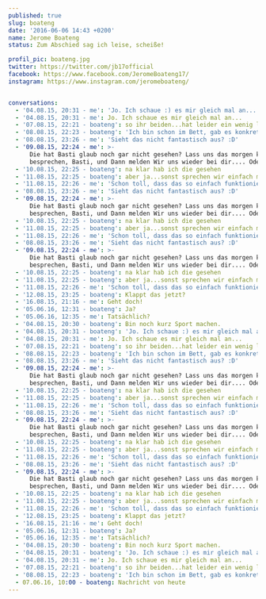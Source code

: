 ```yaml
---
published: true
slug: boateng
date: '2016-06-06 14:43 +0200'
name: Jerome Boateng
status: Zum Abschied sag ich leise, scheiße!

profil_pic: boateng.jpg
twitter: https://twitter.com/jb17official
facebook: https://www.facebook.com/JeromeBoateng17/
instagram: https://www.instagram.com/jeromeboateng/


conversations:
  - '04.08.15, 20:31 - me': 'Jo. Ich schaue :) es mir gleich mal an...'
  - '04.08.15, 20:31 - me': Jo. Ich schaue es mir gleich mal an...
  - '07.08.15, 22:21 - boateng': so ihr beiden...hat leider ein wenig länger gedauert...habt ihr noch zeit?
  - '08.08.15, 22:23 - ‪boateng': 'Ich bin schon im Bett, gab es konkrete Fragen zu der Mail?'
  - '08.08.15, 23:26 - me': 'Sieht das nicht fantastisch aus? :D'
  - '09.08.15, 22:24 - me': >-
      Die hat Basti glaub noch gar nicht gesehen? Lass uns das morgen kurz
      besprechen, Basti, und Dann melden Wir uns wieder bei dir.... Oder?
  - '10.08.15, 22:25 - boateng': na klar hab ich die gesehen
  - '11.08.15, 22:25 - boateng': aber ja...sonst sprechen wir einfach morgen
  - '11.08.15, 22:26 - me': 'Schon toll, dass das so einfach funktioniert hat.'
  - '08.08.15, 23:26 - me': 'Sieht das nicht fantastisch aus? :D'
  - '09.08.15, 22:24 - me': >-
      Die hat Basti glaub noch gar nicht gesehen? Lass uns das morgen kurz
      besprechen, Basti, und Dann melden Wir uns wieder bei dir.... Oder?
  - '10.08.15, 22:25 - boateng': na klar hab ich die gesehen
  - '11.08.15, 22:25 - boateng': aber ja...sonst sprechen wir einfach morgen
  - '11.08.15, 22:26 - me': 'Schon toll, dass das so einfach funktioniert hat.'
  - '08.08.15, 23:26 - me': 'Sieht das nicht fantastisch aus? :D'
  - '09.08.15, 22:24 - me': >-
      Die hat Basti glaub noch gar nicht gesehen? Lass uns das morgen kurz
      besprechen, Basti, und Dann melden Wir uns wieder bei dir.... Oder?
  - '10.08.15, 22:25 - boateng': na klar hab ich die gesehen
  - '11.08.15, 22:25 - boateng': aber ja...sonst sprechen wir einfach morgen
  - '11.08.15, 22:26 - me': 'Schon toll, dass das so einfach funktioniert hat.'
  - '12.08.15, 23:25 - boateng': Klappt das jetzt?
  - '16.08.15, 21:16 - me': Geht doch!
  - '05.06.16, 12:31 - boateng': Ja?
  - '05.06.16, 12:35 - me': Tatsächlich?
  - '04.08.15, 20:30 - boateng': Bin noch kurz Sport machen.
  - '04.08.15, 20:31 - boateng': 'Jo. Ich schaue :) es mir gleich mal an...'
  - '04.08.15, 20:31 - me': Jo. Ich schaue es mir gleich mal an...
  - '07.08.15, 22:21 - boateng': so ihr beiden...hat leider ein wenig länger gedauert...habt ihr noch zeit?
  - '08.08.15, 22:23 - ‪boateng': 'Ich bin schon im Bett, gab es konkrete Fragen zu der Mail?'
  - '08.08.15, 23:26 - me': 'Sieht das nicht fantastisch aus? :D'
  - '09.08.15, 22:24 - me': >-
      Die hat Basti glaub noch gar nicht gesehen? Lass uns das morgen kurz
      besprechen, Basti, und Dann melden Wir uns wieder bei dir.... Oder?
  - '10.08.15, 22:25 - boateng': na klar hab ich die gesehen
  - '11.08.15, 22:25 - boateng': aber ja...sonst sprechen wir einfach morgen
  - '11.08.15, 22:26 - me': 'Schon toll, dass das so einfach funktioniert hat.'
  - '08.08.15, 23:26 - me': 'Sieht das nicht fantastisch aus? :D'
  - '09.08.15, 22:24 - me': >-
      Die hat Basti glaub noch gar nicht gesehen? Lass uns das morgen kurz
      besprechen, Basti, und Dann melden Wir uns wieder bei dir.... Oder?
  - '10.08.15, 22:25 - boateng': na klar hab ich die gesehen
  - '11.08.15, 22:25 - boateng': aber ja...sonst sprechen wir einfach morgen
  - '11.08.15, 22:26 - me': 'Schon toll, dass das so einfach funktioniert hat.'
  - '08.08.15, 23:26 - me': 'Sieht das nicht fantastisch aus? :D'
  - '09.08.15, 22:24 - me': >-
      Die hat Basti glaub noch gar nicht gesehen? Lass uns das morgen kurz
      besprechen, Basti, und Dann melden Wir uns wieder bei dir.... Oder?
  - '10.08.15, 22:25 - boateng': na klar hab ich die gesehen
  - '11.08.15, 22:25 - boateng': aber ja...sonst sprechen wir einfach morgen
  - '11.08.15, 22:26 - me': 'Schon toll, dass das so einfach funktioniert hat.'
  - '12.08.15, 23:25 - boateng': Klappt das jetzt?
  - '16.08.15, 21:16 - me': Geht doch!
  - '05.06.16, 12:31 - boateng': Ja?
  - '05.06.16, 12:35 - me': Tatsächlich?
  - '04.08.15, 20:30 - boateng': Bin noch kurz Sport machen.
  - '04.08.15, 20:31 - boateng': 'Jo. Ich schaue :) es mir gleich mal an...'
  - '04.08.15, 20:31 - me': Jo. Ich schaue es mir gleich mal an...
  - '07.08.15, 22:21 - boateng': so ihr beiden...hat leider ein wenig länger gedauert...habt ihr noch zeit?
  - '08.08.15, 22:23 - ‪boateng': 'Ich bin schon im Bett, gab es konkrete Fragen zu der Mail?'
  - 07.06.16, 10:00 - boateng: Nachricht von heute
---
```

